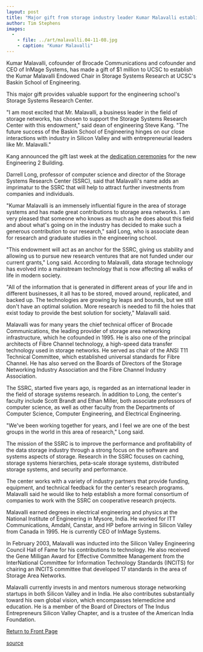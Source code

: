 ```yaml
---
layout: post
title: "Major gift from storage industry leader Kumar Malavalli establishes endowed chair in storage systems"
author: Tim Stephens
images:
  -
    - file: ../art/malavalli.04-11-08.jpg
    - caption: "Kumar Malavalli"
---
```


Kumar Malavalli, cofounder of Brocade Communications and cofounder and CEO of InMage Systems, has made a gift of $1 million to UCSC to establish the Kumar Malavalli Endowed Chair in Storage Systems Research at UCSC's Baskin School of Engineering.

This major gift provides valuable support for the engineering school's Storage Systems Research Center.

"I am most excited that Mr. Malavalli, a business leader in the field of storage networks, has chosen to support the Storage Systems Research Center with this endowment," said dean of engineering Steve Kang. "The future success of the Baskin School of Engineering hinges on our close interactions with industry in Silicon Valley and with entrepreneurial leaders like Mr. Malavalli."

Kang announced the gift last week at the [dedication ceremonies][1] for the new Engineering 2 Building.

Darrell Long, professor of computer science and director of the Storage Systems Research Center (SSRC), said that Malavalli's name adds an imprimatur to the SSRC that will help to attract further investments from companies and individuals.

"Kumar Malavalli is an immensely influential figure in the area of storage systems and has made great contributions to storage area networks. I am very pleased that someone who knows as much as he does about this field and about what's going on in the industry has decided to make such a generous contribution to our research," said Long, who is associate dean for research and graduate studies in the engineering school.

"This endowment will act as an anchor for the SSRC, giving us stability and allowing us to pursue new research ventures that are not funded under our current grants," Long said. According to Malavalli, data storage technology has evolved into a mainstream technology that is now affecting all walks of life in modern society.

"All of the information that is generated in different areas of your life and in different businesses, it all has to be stored, moved around, replicated, and backed up. The technologies are growing by leaps and bounds, but we still don't have an optimal solution. More research is needed to fill the holes that exist today to provide the best solution for society," Malavalli said.

Malavalli was for many years the chief technical officer of Brocade Communications, the leading provider of storage area networking infrastructure, which he cofounded in 1995. He is also one of the principal architects of Fibre Channel technology, a high-speed data transfer technology used in storage networks. He served as chair of the ANSI T11 Technical Committee, which established universal standards for Fibre Channel. He has also served on the Boards of Directors of the Storage Networking Industry Association and the Fibre Channel Industry Association.

The SSRC, started five years ago, is regarded as an international leader in the field of storage systems research. In addition to Long, the center's faculty include Scott Brandt and Ethan Miller, both associate professors of computer science, as well as other faculty from the Departments of Computer Science, Computer Engineering, and Electrical Engineering.

"We've been working together for years, and I feel we are one of the best groups in the world in this area of research," Long said.

The mission of the SSRC is to improve the performance and profitability of the data storage industry through a strong focus on the software and systems aspects of storage. Research in the SSRC focuses on caching, storage systems hierarchies, peta-scale storage systems, distributed storage systems, and security and performance.

The center works with a variety of industry partners that provide funding, equipment, and technical feedback for the center's research programs. Malavalli said he would like to help establish a more formal consortium of companies to work with the SSRC on cooperative research projects.

Malavalli earned degrees in electrical engineering and physics at the National Institute of Engineering in Mysore, India. He worked for ITT Communications, Amdahl, Canstar, and HP before arriving in Silicon Valley from Canada in 1995. He is currently CEO of InMage Systems.

In February 2003, Malavalli was inducted into the Silicon Valley Engineering Council Hall of Fame for his contributions to technology. He also received the Gene Milligan Award for Effective Committee Management from the InterNational Committee for Information Technology Standards (INCITS) for chairing an INCITS committee that developed 17 standards in the area of Storage Area Networks.

Malavalli currently invests in and mentors numerous storage networking startups in both Silicon Valley and in India. He also contributes substantially toward his own global vision, which encompasses telemedicine and education. He is a member of the Board of Directors of The Indus Entrepreneurs Silicon Valley Chapter, and is a trustee of the American India Foundation.

[Return to Front Page][2]

[1]: http://currents.ucsc.edu/04-05/11-08/dedication.asp
[2]: http://currents.ucsc.edu/

[source](http://www1.ucsc.edu/currents/04-05/11-08/chair.asp "Permalink to chair")
